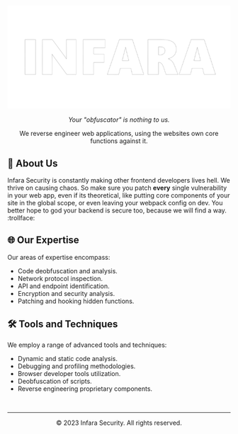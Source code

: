 <p align="center">
  <a href="https://infara-security.github.io/website/">
    <img alt="Infara Security" src="https://github.com/Infara-Security/.github/blob/main/profile/infara.png">
  </a>
</p>



<p align="center">
  <em>Your "obfuscator" is nothing to us.</em>
</p>

<p align="center">
We reverse engineer web applications, using the websites own core functions against it.

## 🚀 About Us
Infara Security is constantly making other frontend developers lives hell. We thrive on causing chaos. So make sure you patch **every** single vulnerability in your web app, even if its theoretical, like putting core components of your site in the global scope, or even leaving your webpack config on dev. You better hope to god your backend is secure too, because we will find a way. :trollface:

## 🌐 Our Expertise
Our areas of expertise encompass:
- Code deobfuscation and analysis.
- Network protocol inspection.
- API and endpoint identification.
- Encryption and security analysis.
- Patching and hooking hidden functions.

## 🛠️ Tools and Techniques
We employ a range of advanced tools and techniques:
- Dynamic and static code analysis.
- Debugging and profiling methodologies.
- Browser developer tools utilization.
- Deobfuscation of scripts.
- Reverse engineering proprietary components.

<br>

---

<p align="center">
  &copy; 2023 Infara Security. All rights reserved.
</p>
